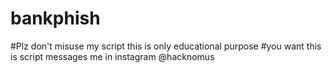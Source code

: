 # bankphish
#Plz don't misuse my script this is only educational purpose
#you want this is script messages me in instagram @hacknomus

